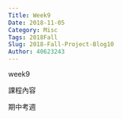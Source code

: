 ```yaml
---
Title: Week9
Date: 2018-11-05
Category: Misc
Tags: 2018Fall
Slug: 2018-Fall-Project-Blog10
Author: 40623243
---
```


week9

<!-- PELICAN_END_SUMMARY -->

課程內容

期中考週


